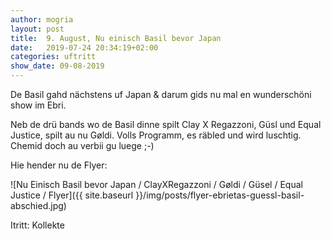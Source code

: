 ```yaml
---
author: mogria
layout: post
title:  9. August, Nu einisch Basil bevor Japan
date:   2019-07-24 20:34:19+02:00
categories: uftritt
show_date: 09-08-2019
---
```


De Basil gahd nächstens uf Japan & darum gids nu mal en wunderschöni show im Ebri.

Neb de drü bands wo de Basil dinne spilt Clay X Regazzoni, Güsl und Equal Justice, spilt au nu Gøldi. Volls Programm, es räbled und wird luschtig. Chemid doch au verbii gu luege ;-)

Hie hender nu de Flyer:

![Nu Einisch Basil bevor Japan / ClayXRegazzoni / Gøldi / Güsel / Equal Justice / Flyer]({{ site.baseurl }}/img/posts/flyer-ebrietas-guessl-basil-abschied.jpg)

Itritt: Kollekte
